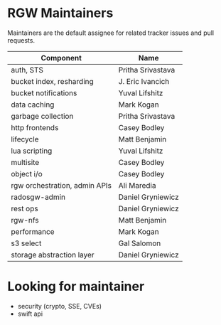 # RGW Maintainers

Maintainers are the default assignee for related tracker issues and pull requests.

| Component                       | Name                            |
|---------------------------------|---------------------------------|
| auth, STS                       | Pritha Srivastava               |
| bucket index, resharding        | J. Eric Ivancich                |
| bucket notifications            | Yuval Lifshitz                  |
| data caching                    | Mark Kogan                      |
| garbage collection              | Pritha Srivastava               |
| http frontends                  | Casey Bodley                    |
| lifecycle                       | Matt Benjamin                   |
| lua scripting                   | Yuval Lifshitz                  |
| multisite                       | Casey Bodley                    |
| object i/o                      | Casey Bodley                    |
| rgw orchestration, admin APIs   | Ali Maredia                     |
| radosgw-admin                   | Daniel Gryniewicz               |
| rest ops                        | Daniel Gryniewicz               |
| rgw-nfs                         | Matt Benjamin                   |
| performance                     | Mark Kogan                      |
| s3 select                       | Gal Salomon                     |
| storage abstraction layer       | Daniel Gryniewicz               |

# Looking for maintainer

* security (crypto, SSE, CVEs)
* swift api
